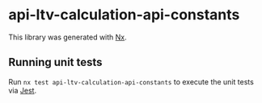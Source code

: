 # api-ltv-calculation-api-constants

This library was generated with [Nx](https://nx.dev).

## Running unit tests

Run `nx test api-ltv-calculation-api-constants` to execute the unit tests via [Jest](https://jestjs.io).
